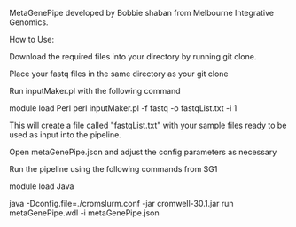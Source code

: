MetaGenePipe developed by Bobbie shaban from Melbourne Integrative Genomics.

How to Use:

Download the required files into your directory by running git clone.

Place your fastq files in the same directory as your git clone

Run inputMaker.pl with the following command

module load Perl
perl inputMaker.pl -f fastq -o fastqList.txt -i 1

This will create a file called "fastqList.txt" with your sample files ready to be used as input into the pipeline.

Open metaGenePipe.json and adjust the config parameters as necessary

Run the pipeline using the following commands from SG1

module load Java

java -Dconfig.file=./cromslurm.conf -jar cromwell-30.1.jar run metaGenePipe.wdl -i metaGenePipe.json